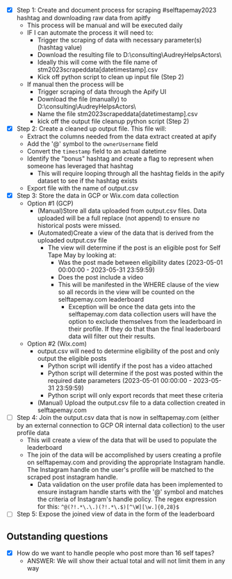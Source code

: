- [x] Step 1: Create and document process for scraping #selftapemay2023 hashtag and downloading raw data from apitfy
  - This process will be manual and will be executed daily
  - IF I can automate the process it will need to:
    - Trigger the scraping of data with necessary parameter(s) (hashtag value)
    - Download the resulting file to D:\consulting\AudreyHelpsActors\
    - Ideally this will come with the file name of stm2023scrapeddata[datetimestamp].csv
    - Kick off python script to clean up input file (Step 2)
  - If manual then the process will be
    - Trigger scraping of data through the Apify UI
    - Download the file (manually) to D:\consulting\AudreyHelpsActors\
    - Name the file stm2023scrapeddata[datetimestamp].csv
    - kick off the output file cleanup python script (Step 2)
- [x] Step 2: Create a cleaned up output file.  This file will:
  - Extract the columns needed from the data extract created at apify
  - Add the '@' symbol to the `ownerUsername` field
  - Convert the `timestamp` field to an actual datetime
  - Identify the "bonus" hashtag and create a flag to represent when someone has leveraged that hashtag
    - This will require looping through all the hashtag fields in the apify dataset to see if the hashtag exists
  - Export file with the name of output.csv
- [x] Step 3: Store the data in GCP or Wix.com data collection
  - Option #1 (GCP)
    - (Manual)Store all data uploaded from output.csv files.  Data uploaded will be a full replace (not append) to ensure no historical posts were missed.
    - (Automated)Create a view of the data that is derived from the uploaded output.csv file
      - The view will determine if the post is an eligible post for Self Tape May by looking at:
        - Was the post made between eligibility dates (2023-05-01 00:00:00 - 2023-05-31 23:59:59)
        - Does the post include a video
        - This will be manifested in the WHERE clause of the view so all records in the view will be counted on the selftapemay.com leaderboard
          - Exception will be once the data gets into the selftapemay.com data collection users will have the option to exclude themselves from the leaderboard in their profile.  If they do that than the final leaderboard data will filter out their results.
  - Option #2 (Wix.com)
    - output.csv will need to determine eligibility of the post and only output the eligible posts
      - Python script will identify if the post has a video attached
      - Python script will determine if the post was posted within the required date parameters (2023-05-01 00:00:00 - 2023-05-31 23:59:59)
      - Python script will only export records that meet these criteria
    - (Manual) Upload the output.csv file to a data collection created in selftapemay.com
- [ ] Step 4: Join the output.csv data that is now in selftapemay.com (either by an external connection to GCP OR internal data collection) to the user profile data
  - This will create a view of the data that will be used to populate the leaderboard
  - The join of the data will be accomplished by users creating a profile on selftapemay.com and providing the appropriate Instagram handle.  The Instagram handle on the user's profile will be matched to the scraped post instagram handle.
    - Data validation on the user profile data has been implemented to ensure instagram handle starts with the '@' symbol and matches the criteria of Instagram's handle policy.  The regex expression for this: `^@(?!.*\.\.)(?!.*\.$)[^\W][\w.]{0,28}$`
- [ ] Step 5: Expose the joined view of data in the form of the leaderboard
## Outstanding questions
- [x] How do we want to handle people who post more than 16 self tapes?
  - ANSWER: We will show their actual total and will not limit them in any way
